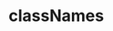 # classNames

<!-- TODO-START
TODO: Fill short description here.

## Type signature

TODO: Fill type signature down below.

```
any ⇒ any
```

## Examples

TODO: List at least one example down below.

```javascript
classNames(); // ⇒ TODO
```

## Questions

TODO: List questions that may this function answers.
TODO-END -->
